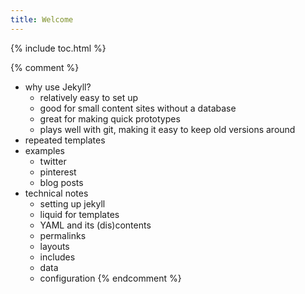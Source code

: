 ```yaml
---
title: Welcome
---
```


{% include toc.html %}

{% comment %}
* why use Jekyll?
  * relatively easy to set up
  * good for small content sites without a database
  * great for making quick prototypes
  * plays well with git, making it easy to keep old versions around
* repeated templates
* examples
  * twitter
  * pinterest
  * blog posts
* technical notes
  * setting up jekyll
  * liquid for templates
  * YAML and its (dis)contents
  * permalinks
  * layouts
  * includes
  * data
  * configuration
{% endcomment %}